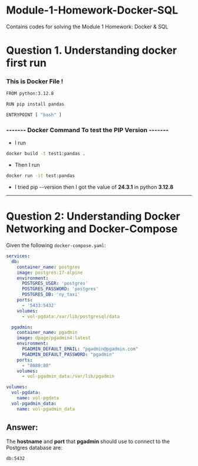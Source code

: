 # Module-1-Homework-Docker-SQL
Contains codes for solving the Module 1 Homework: Docker &amp; SQL

# Question 1. Understanding docker first run

### This is Docker File !
```bash
FROM python:3.12.8

RUN pip install pandas

ENTRYPOINT [ "bash" ]
```

### ------- Docker Command To test the PIP Version -------

- I run 
```bash
docker build -t test1:pandas .
```
- Then I run
```bash
docker run -it test:pandas
```
- I tried pip --version then I got the value of **24.3.1** in python **3.12.8**

------------------------------------------------------------------------------------------------------

# Question 2: Understanding Docker Networking and Docker-Compose

Given the following `docker-compose.yaml`:

```yaml
services:
  db:
    container_name: postgres
    image: postgres:17-alpine
    environment:
      POSTGRES_USER: 'postgres'
      POSTGRES_PASSWORD: 'postgres'
      POSTGRES_DB: 'ny_taxi'
    ports:
      - '5433:5432'
    volumes:
      - vol-pgdata:/var/lib/postgresql/data

  pgadmin:
    container_name: pgadmin
    image: dpage/pgadmin4:latest
    environment:
      PGADMIN_DEFAULT_EMAIL: "pgadmin@pgadmin.com"
      PGADMIN_DEFAULT_PASSWORD: "pgadmin"
    ports:
      - "8080:80"
    volumes:
      - vol-pgadmin_data:/var/lib/pgadmin  

volumes:
  vol-pgdata:
    name: vol-pgdata
  vol-pgadmin_data:
    name: vol-pgadmin_data
```

## Answer:
The **hostname** and **port** that **pgadmin** should use to connect to the Postgres database are:
```bash
db:5432
```
